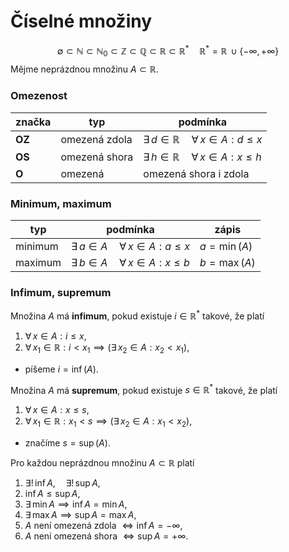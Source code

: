# Číselné množiny

$$\emptyset \subset \mathbb{N} \subset \mathbb{N}_{0} \subset \mathbb{Z} \subset \mathbb{Q} \subset \mathbb{R} \subset \mathbb{R}^* \quad \mathbb{R}^* = \mathbb{R} \, \cup \{ -\infty, +\infty \}$$
Mějme neprázdnou množinu $A \subset \mathbb{R}$.

### Omezenost

| značka | typ           | podmínka                                                          |
| ------ | ------------- | ----------------------------------------------------------------- |
| **OZ** | omezená zdola | $\exists \, d \in \mathbb{R} \quad \forall \, x \in A : d \leq x$ |
| **OS** | omezená shora | $\exists \, h \in \mathbb{R} \quad \forall \, x \in A : x \leq h$ |
| **O**  | omezená       | omezená shora i zdola                                             |

### Minimum, maximum

| typ     | podmínka                                                 | zápis         |
| ------- | -------------------------------------------------------- | ------------- |
| minimum | $\exists \, a \in A \quad \forall \, x \in A : a \leq x$ | $a = \min(A)$ |
| maximum | $\exists \, b \in A \quad \forall \, x \in A : x \leq b$ | $b = \max(A)$ |

### Infimum, supremum

Množina $A$ má **infimum**, pokud existuje $i \in \mathbb{R}^*$ takové, že platí
1) $\forall \, x \in A : i \leq x$,
2) $\forall \, x_{1} \in \mathbb{R} : i < x_{1} \implies (\exists \, x_{2} \in A : x_{2} < x_{1})$,
- píšeme $i = \inf(A)$.

Množina $A$ má **supremum**, pokud existuje $s \in \mathbb{R}^*$ takové, že platí
1) $\forall \, x \in A : x \leq s$,
2) $\forall \, x_{1} \in \mathbb{R} : x_{1} < s \implies (\exists \, x_{2} \in A : x_{1} < x_{2})$,
- značíme $s = \sup(A)$.

Pro každou neprázdnou množinu $A \subset \mathbb{R}$ platí
1) $\exists! \, \inf A, \quad \exists! \, \sup A$,
2) $\inf A \leq \sup A$,
3) $\exists \, \min A \implies \inf A = \min A$,
4) $\exists \, \max A \implies \sup A = \max A$,
5) $A$ není omezená zdola $\Leftrightarrow \inf A = -\infty$,
6) $A$ není omezená shora $\Leftrightarrow \sup A = +\infty$.